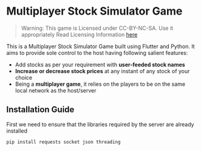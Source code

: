 # Multiplayer Stock Simulator Game

> Warning: This game is Licensed under CC-BY-NC-SA. Use it appropriately
> Read Licensing Information [here]()

This is a Multiplayer Stock Simulator Game built using Flutter and Python. It aims to provide sole control to the host having following salient features:
* Add stocks as per your requirement with **user-feeded stock names**
* **Increase or decrease stock prices** at any instant of any stock of your choice
* Being a **multiplayer game**, it relies on the players to be on the same local network as the host/server


## Installation Guide

First we need to ensure that the libraries required by the server are already installed
```bash
pip install requests socket json threading 
```